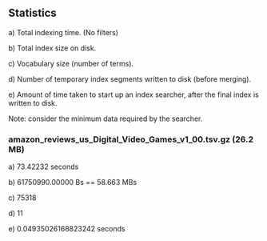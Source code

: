 ## Statistics

a) Total indexing time. (No filters)

b) Total index size on disk.

c) Vocabulary size (number of terms).

d) Number of temporary index segments written to disk (before merging).

e) Amount of time taken to start up an index searcher, after the final index is written to disk.

Note: consider the minimum data required by the searcher.

### amazon_reviews_us_Digital_Video_Games_v1_00.tsv.gz (26.2 MB)

a) 73.42232 seconds

b) 61750990.00000 Bs == 58.663 MBs

c) 75318

d) 11

e) 0.04935026168823242 seconds
